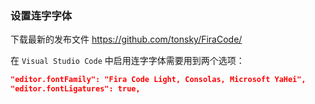 ### 设置连字字体

下载最新的发布文件 <https://github.com/tonsky/FiraCode/>

在 `Visual Studio Code` 中启用连字字体需要用到两个选项：

```json
"editor.fontFamily": "Fira Code Light, Consolas, Microsoft YaHei",
"editor.fontLigatures": true,

```
